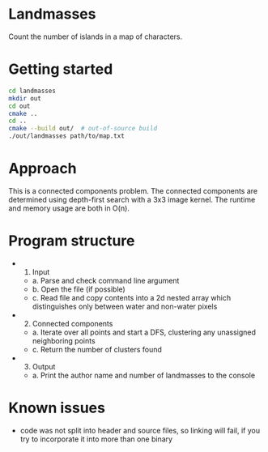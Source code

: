 # Landmasses

Count the number of islands in a map of characters.

# Getting started

```bash
cd landmasses
mkdir out
cd out
cmake ..
cd ..
cmake --build out/  # out-of-source build
./out/landmasses path/to/map.txt
```

# Approach

This is a connected components problem.
The connected components are determined using depth-first search with a 3x3 image kernel.
The runtime and memory usage are both in O(n).

# Program structure

- 1. Input
    - a. Parse and check command line argument
    - b. Open the file (if possible)
    - c. Read file and copy contents into a 2d nested array which distinguishes only between water and non-water pixels
- 2. Connected components
    - a. Iterate over all points and start a DFS, clustering any unassigned neighboring points
    - c. Return the number of clusters found
- 3. Output
    - a. Print the author name and number of landmasses to the console

# Known issues
- code was not split into header and source files, so linking will fail, if you try to incorporate it into more than one binary
